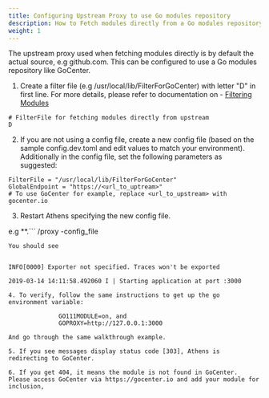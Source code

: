 ```yaml
---
title: Configuring Upstream Proxy to use Go modules repository
description: How to Fetch modules directly from a Go modules repository such as GoCenter
weight: 1
---
```


The upstream proxy used when fetching modules directly is by default the actual source, e.g github.com. This can be configured to use a Go modules repository like GoCenter.

1. Create a filter file (e.g /usr/local/lib/FilterForGoCenter) with letter "D" in first line. For more details, please refer to documentation on  - [Filtering Modules](/configuration/filter)

```
# FilterFile for fetching modules directly from upstream
D
```
2. If you are not using a config file, create a new config file (based on the sample config.dev.toml and edit values to match your environment).
Additionally in the config file, set the following parameters as suggested:

```
FilterFile = "/usr/local/lib/FilterForGoCenter"
GlobalEndpoint = "https://<url_to_uptream>"
# To use GoCenter for example, replace <url_to_upstream> with gocenter.io
```

3. Restart Athens specifying the new config file.

e.g **.```
/proxy  -config_file <path-to new-configfile>
```**
You should see


INFO[0000] Exporter not specified. Traces won't be exported

2019-03-14 14:11:58.492060 I | Starting application at port :3000

4. To verify, follow the same instructions to get up the go environment variable:

              GO111MODULE=on, and
              GOPROXY=http://127.0.0.1:3000

And go through the same walkthrough example.

5. If you see messages display status code [303], Athens is redirecting to GoCenter.

6. If you get 404, it means the module is not found in GoCenter. Please access GoCenter via https://gocenter.io and add your module for inclusion,
